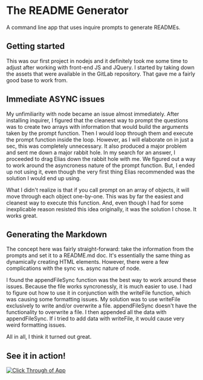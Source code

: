 # The README Generator
A command line app that uses inquire prompts to generate READMEs.

## Getting started

This was our first project in nodejs and it definitely took me some time to adjust after working with front-end JS and JQuery. I started by taking down the assets that were available in the GitLab repository. That gave me a fairly good base to work from.

## Immediate ASYNC issues

My unfimiliarity with node became an issue almost immediately. After installing inquirer, I figured that the cleanest way to prompt the questions was to create two arrays with information that would build the arguments taken by the prompt function. Then I would loop through them and execute the prompt function inside the loop. However, as I will elaborate on in just a sec, this was completely unnecessary. It also produced a major problem and sent me down a major rabbit hole. In my search for an answer, I proceeded to drag Elias down the rabbit hole with me. We figured out a way to work around the asyncroness nature of the prompt function. But, I ended up not using it, even though the very first thing Elias recommended was the solution I would end up using.

What I didn't realize is that if you call prompt on an array of objects, it will move through each object one-by-one. This was by far the easiest and cleanest way to execute this function. And, even though I had for some inexplicable reason resisted this idea originally, it was the solution I chose. It works great.

## Generating the Markdown

The concept here was fairly straight-forward: take the information from the prompts and set it to a README.md doc. It's essentially the same thing as dynamically creating HTML elements. However, there were a few complications with the sync vs. async nature of node.

I found the appendFileSync function was the best way to work around these issues. Because the file works syncronessly, it is much easier to use. I had to figure out how to use it in conjunction with the writeFile function, which was causing some formatting issues. My solution was to use writeFile exclusively to write and/or overwrite a file. appendFileSync doesn't have the functionality to overwrite a file. I then appended all the data with appendFileSync. If i tried to add data with writeFile, it would cause very weird formatting issues.

All in all, I think it turned out great.

## See it in action!

[![Click Through of App](https://i9.ytimg.com/vi/q-kjyTx2mgA/mq2.jpg?sqp=CIa80fYF&rs=AOn4CLA6wlBrvH6lSTysK9NC2fyceBlOzQ)](https://www.youtube.com/watch?v=q-kjyTx2mgA&feature=youtu.be)
